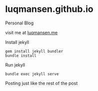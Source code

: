 # luqmansen.github.io

Personal Blog

visit me at [luqmansen.me](luqmansen.me)

Install jekyll
```
gem install jekyll bundler
bundle install
```
Run jekyll
```
bundle exec jekyll serve
```

Posting just like the rest of the post